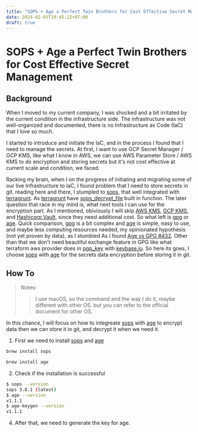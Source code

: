 ```yaml
---
title: "SOPS + Age a Perfect Twin Brothers for Cost Effective Secret Management"
date: 2024-02-03T19:45:22+07:00
draft: true
---
```


# SOPS + Age a Perfect Twin Brothers for Cost Effective Secret Management

## Background

When I moved to my current company, I was shocked and a bit irritated by the current condition in the infrastructure side.
The infrastructure was not well-organized and documented, there is no Infrastructure as Code (IaC) that I love so much.

I started to introduce and initiate the IaC, and in the process I found that I need to manage the secrets. At first, I want to use GCP Secret Manager / GCP KMS, like what I know in AWS, we can use AWS Parameter Store / AWS KMS to do encryption and storing secrets but it's not cost effective at current scale and condition, we faced.

Racking my brain, when I on the progress of initiating and migrating some of our live Infrastructure to IaC, I found problem that I need to store secrets in git. reading here and there, I stumpled to [sops](https://github.com/getsops/sops), that well integrated with [terragrunt](https://terragrunt.gruntwork.io/). As [terragrunt](https://terragrunt.gruntwork.io/) have [sops_decrypt_file](https://terragrunt.gruntwork.io/docs/reference/built-in-functions/#sops_decrypt_file) built in function. The later question that race in my mind is, what next tools I can use for the encryption part. As I mentioned, obiviously I will skip [AWS KMS](https://aws.amazon.com/kms/), [GCP KMS](https://cloud.google.com/security/products/security-key-management), and [Hashicorp Vault](https://www.vaultproject.io/), since they need additional cost. So what left is [gpg](https://www.gnupg.org/) or [age](https://github.com/FiloSottile/age). Quick comparison, [gpg](https://www.gnupg.org/) is a bit complex and [age](https://github.com/FiloSottile/age) is simple, easy to use, and maybe less computing resources needed, my opinionated hypothesis (not yet proven by data), as I stumbled As I found [Age vs GPG #432](https://github.com/FiloSottile/age/discussions/432). Other than that we don't need beautiful exchange feature in GPG like what terraform aws provider does in [pgp_key](https://registry.terraform.io/providers/hashicorp/aws/latest/docs/resources/iam_access_key#pgp_key) with [keybase.io](https://keybase.io/). So here its goes, I choose [sops](https://github.com/getsops/sops) with [age](https://github.com/FiloSottile/age) for the secrets data encryption before storing it in git.

## How To

> Notes:
>
> > I use macOS, so the command and the way I do it, maybe different with other OS. but you can refer to the official document for other OS.

In this chance, I will focus on how to integreate [sops](https://github.com/getsops/sops) with [age](https://github.com/FiloSottile/age) to encrypt data then we can store it in git, and decrypt it when we need it.

1. First we need to install [sops](https://github.com/getsops/sops) and [age](https://github.com/FiloSottile/age)

```bash
brew install sops

brew install age
```

2. Check if the installation is successful

```bash
$ sops --version
sops 3.8.1 (latest)
$ age --version
v1.1.1
$ age-keygen --version
v1.1.1
```

4. After that, we need to generate the key for age.

